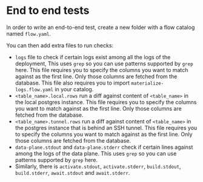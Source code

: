 # End to end tests

In order to write an end-to-end test, create a new folder with a flow catalog named `flow.yaml`.

You can then add extra files to run checks:

- `logs` file to check if certain logs exist among all the logs of the deployment, This uses `grep` so you can use patterns supported by `grep` here. This file requires you to specify the columns you want to match against as the first line. Only those columns are fetched from the database. This file also requires you to import `materialize-logs.flow.yaml` in your catalog.
- `<table_name>.local.rows` run a diff against content of `<table_name>` in the local postgres instance. This file requires you to specify the columns you want to match against as the first line. Only those columns are fetched from the database.
- `<table_name>.tunnel.rows` run a diff against content of `<table_name>` in the postgres instance that is behind an SSH tunnel. This file requires you to specify the columns you want to match against as the first line. Only those columns are fetched from the database.
- `data-plane.stdout` and `data-plane.stderr` check if certain lines against among the logs of the data plane. This uses `grep` so you can use patterns supported by `grep` here.
- Similarly, there is `activate.stdout`, `activate.stderr`, `build.stdout`, `build.stderr`, `await.stdout` and `await.stderr`.
